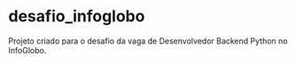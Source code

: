 # desafio_infoglobo
Projeto criado para o desafio da vaga de Desenvolvedor Backend Python no InfoGlobo.
